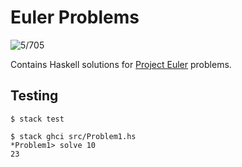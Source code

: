 # Euler Problems

![5/705](https://img.shields.io/badge/Solved-5%20%2F%20705-red)

Contains Haskell solutions for [Project Euler](https://projecteuler.net)
problems.

## Testing

```
$ stack test

$ stack ghci src/Problem1.hs
*Problem1> solve 10
23
```
